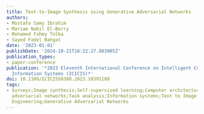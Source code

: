 ```yaml
---
title: Text-to-Image Synthesis using Generative Adversarial Networks
authors:
- Mostafa Samy Ibrahim
- Mariam Nabil El-Berry
- Mohamed Fahmy Tolba
- Sayed Fadel Bahgat
date: '2023-01-01'
publishDate: '2024-10-21T18:22:27.883905Z'
publication_types:
- paper-conference
publication: '*2023 Eleventh International Conference on Intelligent Computing and
  Information Systems (ICICIS)*'
doi: 10.1109/ICICIS58388.2023.10391188
tags:
- Surveys;Image synthesis;Self-supervised learning;Computer architecture;Generative
  adversarial networks;Task analysis;Information systems;Text to Image synthesis;Prompt
  Engineering;Generative Adversarial Networks
---
```


